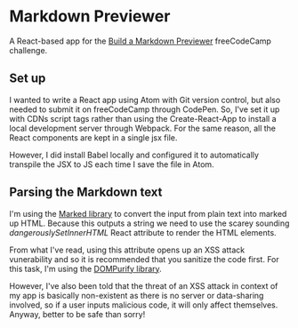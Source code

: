 # Markdown Previewer

A React-based app for the [Build a Markdown Previewer](https://www.freecodecamp.org/learn/front-end-libraries/front-end-libraries-projects/build-a-markdown-previewer) freeCodeCamp challenge.

## Set up

I wanted to write a React app using Atom with Git version control, but also needed to submit it on freeCodeCamp through CodePen. So, I've set it up with CDNs script tags rather than using the Create-React-App to install a local development server through Webpack. For the same reason, all the React components are kept in a single jsx file.

However, I did install Babel locally and configured it to automatically transpile the JSX to JS each time I save the file in Atom.

## Parsing the Markdown text

I'm using the [Marked library](https://github.com/markedjs/marked?utm_source=cdnjs&utm_medium=cdnjs_link&utm_campaign=cdnjs_library) to convert the input from plain text into marked up HTML. Because this outputs a string we need to use the scarey sounding _dangerouslySetInnerHTML_ React attribute to render the HTML elements.

From what I've read, using this attribute opens up an XSS attack vunerability and so it is recommended that you sanitize the code first. For this task, I'm using the [DOMPurify library](https://github.com/cure53/DOMPurify).

However, I've also been told that the threat of an XSS attack in context of my app is basically non-existent as there is no server or data-sharing involved, so if a user inputs malicious code, it will only affect themselves. Anyway, better to be safe than sorry!
